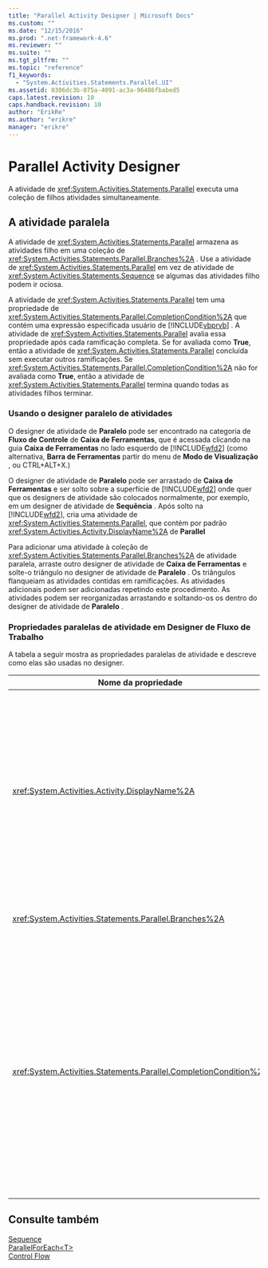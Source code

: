 ```yaml
---
title: "Parallel Activity Designer | Microsoft Docs"
ms.custom: ""
ms.date: "12/15/2016"
ms.prod: ".net-framework-4.6"
ms.reviewer: ""
ms.suite: ""
ms.tgt_pltfrm: ""
ms.topic: "reference"
f1_keywords: 
  - "System.Activities.Statements.Parallel.UI"
ms.assetid: 0306dc3b-075a-4091-ac3a-96486fbabed5
caps.latest.revision: 10
caps.handback.revision: 10
author: "ErikRe"
ms.author: "erikre"
manager: "erikre"
---
```

# Parallel Activity Designer
A atividade de <xref:System.Activities.Statements.Parallel> executa uma coleção de filhos atividades simultaneamente.  
  
## A atividade paralela  
 A atividade de <xref:System.Activities.Statements.Parallel> armazena as atividades filho em uma coleção de <xref:System.Activities.Statements.Parallel.Branches%2A> .  Use a atividade de <xref:System.Activities.Statements.Parallel> em vez de atividade de <xref:System.Activities.Statements.Sequence> se algumas das atividades filho podem ir ociosa.  
  
 A atividade de <xref:System.Activities.Statements.Parallel> tem uma propriedade de <xref:System.Activities.Statements.Parallel.CompletionCondition%2A> que contém uma expressão especificada usuário de [!INCLUDE[vbprvb](../code-quality/includes/vbprvb_md.md)] .  A atividade de <xref:System.Activities.Statements.Parallel> avalia essa propriedade após cada ramificação completa.  Se for avaliada como **True**, então a atividade de <xref:System.Activities.Statements.Parallel> concluída sem executar outros ramificações.  Se <xref:System.Activities.Statements.Parallel.CompletionCondition%2A> não for avaliada como **True**, então a atividade de <xref:System.Activities.Statements.Parallel> termina quando todas as atividades filhos terminar.  
  
### Usando o designer paralelo de atividades  
 O designer de atividade de **Paralelo** pode ser encontrado na categoria de **Fluxo de Controle** de **Caixa de Ferramentas**, que é acessada clicando na guia **Caixa de Ferramentas** no lado esquerdo de [!INCLUDE[wfd2](../workflow-designer/includes/wfd2_md.md)] \(como alternativa, **Barra de Ferramentas** partir do menu de **Modo de Visualização** , ou CTRL\+ALT\+X.\)  
  
 O designer de atividade de **Paralelo** pode ser arrastado de **Caixa de Ferramentas** e ser solto sobre a superfície de [!INCLUDE[wfd2](../workflow-designer/includes/wfd2_md.md)] onde quer que os designers de atividade são colocados normalmente, por exemplo, em um designer de atividade de **Sequência** .  Após solto na [!INCLUDE[wfd2](../workflow-designer/includes/wfd2_md.md)], cria uma atividade de <xref:System.Activities.Statements.Parallel>, que contém por padrão <xref:System.Activities.Activity.DisplayName%2A> de **Parallel**  
  
 Para adicionar uma atividade à coleção de <xref:System.Activities.Statements.Parallel.Branches%2A> de atividade paralela, arraste outro designer de atividade de **Caixa de Ferramentas** e solte\-o triângulo no designer de atividade de **Paralelo** .  Os triângulos flanqueiam as atividades contidas em ramificações.  As atividades adicionais podem ser adicionadas repetindo este procedimento.  As atividades podem ser reorganizadas arrastando e soltando\-os os dentro do designer de atividade de **Paralelo** .  
  
### Propriedades paralelas de atividade em Designer de Fluxo de Trabalho  
 A tabela a seguir mostra as propriedades paralelas de atividade e descreve como elas são usadas no designer.  
  
|Nome da propriedade|Obrigatório|Uso|  
|-------------------------|-----------------|---------|  
|<xref:System.Activities.Activity.DisplayName%2A>|False|Especifica o nome amigável para exibição do designer de atividade no cabeçalho.  O valor padrão é **Parallel**.  O valor opcionalmente pode ser editado na grade de **Propriedades** ou diretamente no cabeçalho do designer de atividade.|  
|<xref:System.Activities.Statements.Parallel.Branches%2A>|True|Contém a coleção de atividades filhos sejam executadas.|  
|<xref:System.Activities.Statements.Parallel.CompletionCondition%2A>|False|Avaliado após uma ramificação completa.  Se for avaliada como **True**, então o agendada em ramificações é cancelado.  Se esta propriedade não for definida ou não for avaliada como **False**, a atividade termina quando todas as atividades filhos terminar.  O valor padrão é **null**.|  
  
## Consulte também  
 [Sequence](../workflow-designer/sequence-activity-designer.md)   
 [ParallelForEach\<T\>](../workflow-designer/parallelforeach-t-activity-designer.md)   
 [Control Flow](../workflow-designer/control-flow-activity-designers.md)